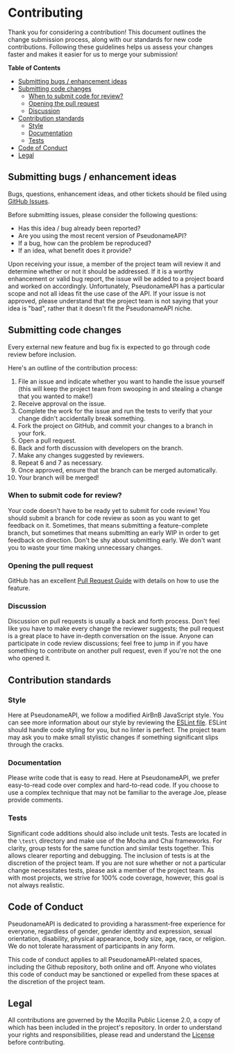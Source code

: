 # Contributing

Thank you for considering a contribution!
This document outlines the change submission process, along with our standards for new code contributions.
Following these guidelines helps us assess your changes faster and makes it easier for us to merge your submission!

**Table of Contents**

- [Submitting bugs / enhancement ideas](#submitting-bugs-/-enhancement-ideas)
- [Submitting code changes](#submitting-code-changes)
  - [When to submit code for review?](#when-to-submit-code-for-review)
  - [Opening the pull request](#opening-the-pull-request)
  - [Discussion](#discussion)
- [Contribution standards](#contribution-standards)
  - [Style](#style)
  - [Documentation](#documentation)
  - [Tests](#tests)
 - [Code of Conduct](#code-of-conduct)
 - [Legal](#legal)

## Submitting bugs / enhancement ideas

Bugs, questions, enhancement ideas, and other tickets should be filed using [GitHub Issues].

Before submitting issues, please consider the following questions:

* Has this idea / bug already been reported?
* Are you using the most recent version of PseudonameAPI?
* If a bug, how can the problem be reproduced?
* If an idea, what benefit does it provide?

Upon receiving your issue, a member of the project team will review it and determine whether or not it should be addressed. If it is a worthy enhancement or valid bug report, the issue will be added to a project board and worked on accordingly. Unfortunately, PseudonameAPI has a particular scope and not all ideas fit the use case of the API. If your issue is not approved, please understand that the project team is not saying that your idea is "bad", rather that it doesn't fit the PseudonameAPI niche.

## Submitting code changes

Every external new feature and bug fix is expected to go through code review before inclusion.

Here's an outline of the contribution process:

1. File an issue and indicate whether you want to handle the issue yourself (this will keep the project team from swooping in and stealing a change that you wanted to make!)
2. Receive approval on the issue.
3. Complete the work for the issue and run the tests to verify that your change didn't accidentally break something.
4. Fork the project on GitHub, and commit your changes to a branch
   in your fork.
5. Open a pull request.
6. Back and forth discussion with developers on the branch.
7. Make any changes suggested by reviewers.
8. Repeat 6 and 7 as necessary.
9. Once approved, ensure that the branch can be merged automatically.
10. Your branch will be merged!

### When to submit code for review?

Your code doesn't have to be ready yet to submit for code review!
You should submit a branch for code review as soon as you want to get feedback on it.
Sometimes, that means submitting a feature-complete branch, but sometimes that means submitting an early WIP in order to get feedback on direction. Don't be shy about submitting early. We don't want you to waste your time making unnecessary changes.

### Opening the pull request

GitHub has an excellent [Pull Request Guide] with details on how to use the feature.

### Discussion

Discussion on pull requests is usually a back and forth process. Don't feel like you have to make every change the reviewer suggests; the pull request is a great place to have in-depth conversation on the issue. Anyone can participate in code review discussions; feel free to jump in if you have something to contribute on another pull request, even if you're not the one who opened it.

## Contribution standards

### Style

Here at PseudonameAPI, we follow a modified AirBnB JavaScript style. You can see more information about our style by reviewing the [ESLint file]. ESLint should handle code styling for you, but no linter is perfect. The project team may ask you to make small stylistic changes if something significant slips through the cracks. 

### Documentation

Please write code that is easy to read. Here at PseudonameAPI, we prefer easy-to-read code over complex and hard-to-read code. If you choose to use a complex technique that may not be familiar to the average Joe, please provide comments.

### Tests

Significant code additions should also include unit tests. Tests are located in the `\test\` directory and make use of the Mocha and Chai frameworks. For clarity, group tests for the same function and similar tests together. This allows clearer reporting and debugging. The inclusion of tests is at the discretion of the project team. If you are not sure whether or not a particular change necessitates tests, please ask a member of the project team. As with most projects, we strive for 100% code coverage, however, this goal is not always realistic. 

## Code of Conduct
PseudonameAPI is dedicated to providing a harassment-free experience for everyone, regardless of gender, gender identity and expression, sexual orientation, disability, physical appearance, body size, age, race, or religion. We do not tolerate harassment of participants in any form.

This code of conduct applies to all PseudonameAPI-related spaces, including the Github repository, both online and off. Anyone who violates this code of conduct may be sanctioned or expelled from these spaces at the discretion of the project team.

## Legal
All contributions are governed by the Mozilla Public License 2.0, a copy of which has been included in the project's repository. In order to understand your rights and responsibilities, please read and understand the [License] before contributing.


[GitHub Issues]: https://github.com/ZacharyDavidSaunders/PseudonameAPI/issues
[ESLint file]: https://github.com/ZacharyDavidSaunders/PseudonameAPI/blob/master/.eslintrc.js
[Pull Request Guide]: https://help.github.com/articles/using-pull-requests
[License]: https://github.com/ZacharyDavidSaunders/PseudonameAPI/blob/master/LICENSE